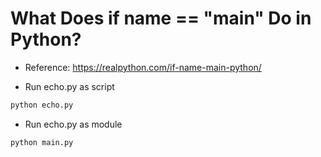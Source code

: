 # What Does if __name__ == "__main__" Do in Python?

- Reference: https://realpython.com/if-name-main-python/

- Run echo.py as script
```python
python echo.py
```

- Run echo.py as module
```python
python main.py
```
